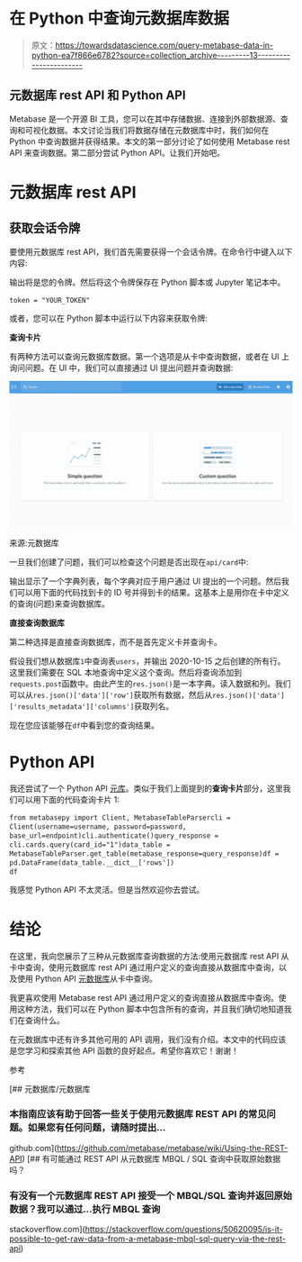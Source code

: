 # 在 Python 中查询元数据库数据

> 原文：<https://towardsdatascience.com/query-metabase-data-in-python-ea7f866e6782?source=collection_archive---------13----------------------->

## 元数据库 rest API 和 Python API

Metabase 是一个开源 BI 工具，您可以在其中存储数据、连接到外部数据源、查询和可视化数据。本文讨论当我们将数据存储在元数据库中时，我们如何在 Python 中查询数据并获得结果。本文的第一部分讨论了如何使用 Metabase rest API 来查询数据。第二部分尝试 Python API。让我们开始吧。

# 元数据库 rest API

## 获取会话令牌

要使用元数据库 rest API，我们首先需要获得一个会话令牌。在命令行中键入以下内容:

输出将是您的令牌。然后将这个令牌保存在 Python 脚本或 Jupyter 笔记本中。

```
token = "YOUR_TOKEN"
```

或者，您可以在 Python 脚本中运行以下内容来获取令牌:

**查询卡片**

有两种方法可以查询元数据库数据。第一个选项是从卡中查询数据，或者在 UI 上询问问题。在 UI 中，我们可以直接通过 UI 提出问题并查询数据:

![](img/8ae127575896a9caa68580951fba22b5.png)

来源:元数据库

一旦我们创建了问题，我们可以检查这个问题是否出现在`api/card`中:

输出显示了一个字典列表，每个字典对应于用户通过 UI 提出的一个问题。然后我们可以用下面的代码找到卡的 ID 号并得到卡的结果。这基本上是用你在卡中定义的查询(问题)来查询数据库。

**直接查询数据库**

第二种选择是直接查询数据库，而不是首先定义卡并查询卡。

假设我们想从数据库`1`中查询表`users`，并输出 2020-10-15 之后创建的所有行。这里我们需要在 SQL 本地查询中定义这个查询。然后将查询添加到`requests.post`函数中。由此产生的`res.json()`是一本字典。读入数据和列。我们可以从`res.json()['data']['row']`获取所有数据，然后从`res.json()['data']['results_metadata']['columns']`获取列名。

现在您应该能够在`df`中看到您的查询结果。

# Python API

我还尝试了一个 Python API [元库](https://github.com/mertsalik/metabasepy/blob/master/docs/guide.md)。类似于我们上面提到的**查询卡片**部分，这里我们可以用下面的代码查询卡片 1:

```
from metabasepy import Client, MetabaseTableParsercli = Client(username=username, password=password, base_url=endpoint)cli.authenticate()query_response = cli.cards.query(card_id="1")data_table = MetabaseTableParser.get_table(metabase_response=query_response)df = pd.DataFrame(data_table.__dict__['rows'])
df
```

我感觉 Python API 不太灵活。但是当然欢迎你去尝试。

# 结论

在这里，我向您展示了三种从元数据库查询数据的方法:使用元数据库 rest API 从卡中查询，使用元数据库 rest API 通过用户定义的查询直接从数据库中查询，以及使用 Python API [元数据库](https://github.com/mertsalik/metabasepy/blob/master/docs/guide.md)从卡中查询。

我更喜欢使用 Metabase rest API 通过用户定义的查询直接从数据库中查询。使用这种方法，我们可以在 Python 脚本中包含所有的查询，并且我们确切地知道我们在查询什么。

在元数据库中还有许多其他可用的 API 调用，我们没有介绍。本文中的代码应该是您学习和探索其他 API 函数的良好起点。希望你喜欢它！谢谢！

参考

[](https://github.com/metabase/metabase/wiki/Using-the-REST-API) [## 元数据库/元数据库

### 本指南应该有助于回答一些关于使用元数据库 REST API 的常见问题。如果您有任何问题，请随时提出…

github.com](https://github.com/metabase/metabase/wiki/Using-the-REST-API) [](https://stackoverflow.com/questions/50620095/is-it-possible-to-get-raw-data-from-a-metabase-mbql-sql-query-via-the-rest-api) [## 有可能通过 REST API 从元数据库 MBQL / SQL 查询中获取原始数据吗？

### 有没有一个元数据库 REST API 接受一个 MBQL/SQL 查询并返回原始数据？我可以通过…执行 MBQL 查询

stackoverflow.com](https://stackoverflow.com/questions/50620095/is-it-possible-to-get-raw-data-from-a-metabase-mbql-sql-query-via-the-rest-api)